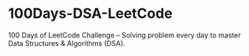 # 100Days-DSA-LeetCode
100 Days of LeetCode Challenge – Solving problem every day to master Data Structures &amp; Algorithms (DSA).
